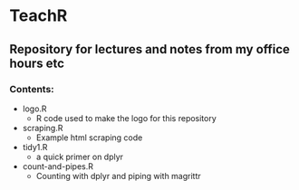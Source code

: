 # TeachR

## Repository for lectures and notes from my office hours etc

### Contents:

* logo.R
	* R code used to make the logo for this repository
* scraping.R
	* Example html scraping code
* tidy1.R
	* a quick primer on dplyr
* count-and-pipes.R
	* Counting with dplyr and piping with magrittr 
